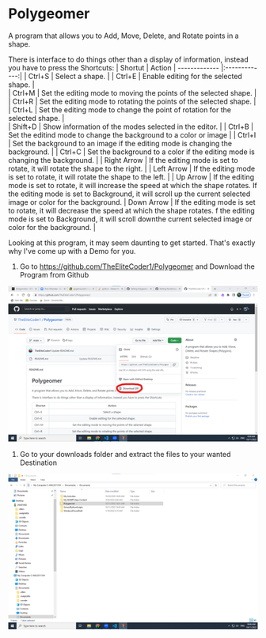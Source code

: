 # Polygeomer
A program that allows you to Add, Move, Delete, and Rotate points in a shape.

There is interface to do things other than a display of information, instead you have to press the Shortcuts:
| Shortut        | Action
| ------------- |:-------------:| 
| Ctrl+S      | Select a shape. | 
| Ctrl+E      | Enable editing for the selected shape.     |   
| Ctrl+M | Set the editing mode to moving the points of the selected shape.     |   
| Ctrl+R | Set the editing mode to rotating the points of the selected shape.     |  
| Ctrl+L | Set the editing mode to change the point of rotation for the selected shape.      |  
| Shift+D | Show information of the modes selected in the editor. |
| Ctrl+B | Set the editind mode to change the background to a color or image |
| Ctrl+I | Set the background to an image if the editing mode is changing the background. |
| Ctrl+C | Set the background to a color if the editing mode is changing the background. |
| Right Arrow | If the editing mode is set to rotate, it will rotate the shape to the right. |
| Left Arrow | If the editing mode is set to rotate, it will rotate the shape to the left. |
| Up Arrow | If the editing mode is set to rotate, it will increase the speed at which the shape rotates. If the editing mode is set to Background, it will scroll up the current selected image or color for the background.
| Down Arrow | If the editing mode is set to rotate, it will decrease the speed at which the shape rotates. f the editing mode is set to Background, it will scroll downthe current selected image or color for the background. |

Looking at this program, it may seem daunting to get started. That's exactly why I've come up with a Demo for you.

1) Go to https://github.com/TheEliteCoder1/Polygeomer and Download the Program from Github

<img src="Download.png">

1) Go to your downloads folder and extract the files to your wanted Destination

<img src="Extract.png">



